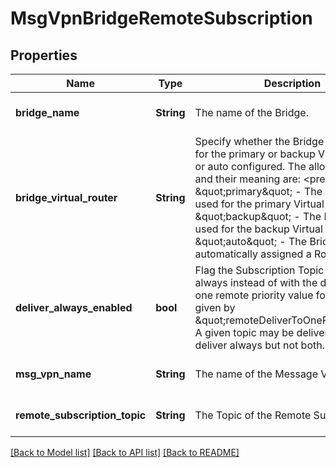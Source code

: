 # MsgVpnBridgeRemoteSubscription

## Properties
Name | Type | Description | Notes
------------ | ------------- | ------------- | -------------
**bridge_name** | **String** | The name of the Bridge. | [optional] [default to null]
**bridge_virtual_router** | **String** | Specify whether the Bridge is configured for the primary or backup Virtual Router or auto configured. The allowed values and their meaning are:  &lt;pre&gt; \&quot;primary\&quot; - The Bridge is used for the primary Virtual Router. \&quot;backup\&quot; - The Bridge is used for the backup Virtual Router. \&quot;auto\&quot; - The Bridge is automatically assigned a Router. &lt;/pre&gt;  | [optional] [default to null]
**deliver_always_enabled** | **bool** | Flag the Subscription Topic as deliver always instead of with the deliver-to-one remote priority value for the Bridge given by \&quot;remoteDeliverToOnePriority\&quot;. A given topic may be deliver-to-one or deliver always but not both. | [optional] [default to null]
**msg_vpn_name** | **String** | The name of the Message VPN. | [optional] [default to null]
**remote_subscription_topic** | **String** | The Topic of the Remote Subscription. | [optional] [default to null]

[[Back to Model list]](../README.md#documentation-for-models) [[Back to API list]](../README.md#documentation-for-api-endpoints) [[Back to README]](../README.md)


